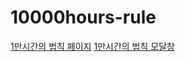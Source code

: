# 10000hours-rule
[1만시간의 법칙 페이지](https://cocoleahbae.github.io/10000hours-rule/)
[1만시간의 법칙 모달창](https://cocoleahbae.github.io/10000hours-rule/10000hours2.html)
